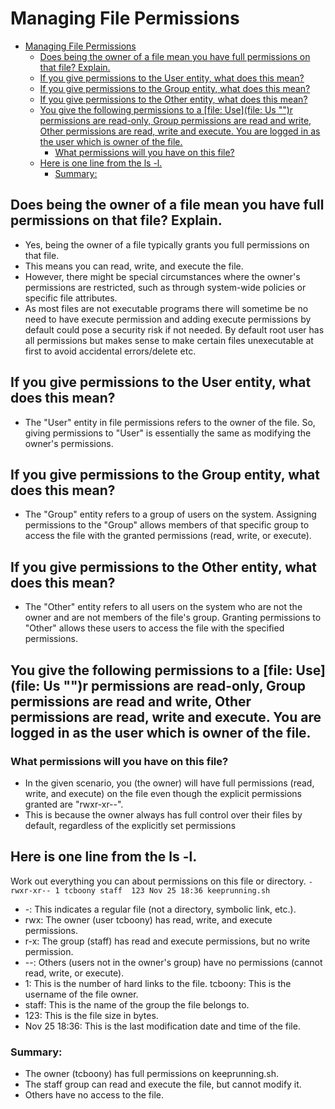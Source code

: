 # Managing File Permissions

- [Managing File Permissions](#managing-file-permissions)
  - [Does being the owner of a file mean you have full permissions on that file? Explain.](#does-being-the-owner-of-a-file-mean-you-have-full-permissions-on-that-file-explain)
  - [If you give permissions to the User entity, what does this mean?](#if-you-give-permissions-to-the-user-entity-what-does-this-mean)
  - [If you give permissions to the Group entity, what does this mean?](#if-you-give-permissions-to-the-group-entity-what-does-this-mean)
  - [If you give permissions to the Other entity, what does this mean?](#if-you-give-permissions-to-the-other-entity-what-does-this-mean)
  - [You give the following permissions to a \[file: Use\](file: Us "‌")r permissions are read-only, Group permissions are read and write, Other permissions are read, write and execute. You are logged in as the user which is owner of the file.](#you-give-the-following-permissions-to-a-file-usefile-us-r-permissions-are-read-only-group-permissions-are-read-and-write-other-permissions-are-read-write-and-execute-you-are-logged-in-as-the-user-which-is-owner-of-the-file)
    - [What permissions will you have on this file?](#what-permissions-will-you-have-on-this-file)
  - [Here is one line from the ls -l.](#here-is-one-line-from-the-ls--l)
    - [Summary:](#summary)


## Does being the owner of a file mean you have full permissions on that file? Explain.
- Yes, being the owner of a file typically grants you full permissions on that file. 
- This means you can read, write, and execute the file. 
- However, there might be special circumstances where the owner's permissions are restricted, such as through system-wide policies or specific file attributes.
- As most files are not executable programs there will sometime be no need to have execute permission and adding execute permissions by default could pose a security risk if not needed. By default root user has all permissions but makes sense to make certain files unexecutable at first to avoid accidental errors/delete etc.

## If you give permissions to the User entity, what does this mean?
- The "User" entity in file permissions refers to the owner of the file. So, giving permissions to "User" is essentially the same as modifying the owner's permissions.

## If you give permissions to the Group entity, what does this mean?
- The "Group" entity refers to a group of users on the system. Assigning permissions to the "Group" allows members of that specific group to access the file with the granted permissions (read, write, or execute).

## If you give permissions to the Other entity, what does this mean?
- The "Other" entity refers to all users on the system who are not the owner and are not members of the file's group. Granting permissions to "Other" allows these users to access the file with the specified permissions.

## You give the following permissions to a [file: Use](file: Us "‌")r permissions are read-only, Group permissions are read and write, Other permissions are read, write and execute. You are logged in as the user which is owner of the file. 

### What permissions will you have on this file? 
- In the given scenario, you (the owner) will have full permissions (read, write, and execute) on the file even though the explicit permissions granted are "rwxr-xr--". 
- This is because the owner always has full control over their files by default, regardless of the explicitly set permissions

## Here is one line from the ls -l. 
Work out everything you can about permissions on this file or directory.
`-rwxr-xr-- 1 tcboony staff  123 Nov 25 18:36 keeprunning.sh`

- -: This indicates a regular file (not a directory, symbolic link, etc.).
- rwx: The owner (user tcboony) has read, write, and execute permissions.
- r-x: The group (staff) has read and execute permissions, but no write permission.
- --: Others (users not in the owner's group) have no permissions (cannot read, write, or execute).
- 1: This is the number of hard links to the file.
tcboony: This is the username of the file owner.
- staff: This is the name of the group the file belongs to.
- 123: This is the file size in bytes.
- Nov 25 18:36: This is the last modification date and time of the file.

### Summary:
- The owner (tcboony) has full permissions on keeprunning.sh.
- The staff group can read and execute the file, but cannot modify it.
- Others have no access to the file.